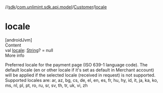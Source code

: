 //[sdk](../../../index.md)/[com.unlimint.sdk.api.model](../index.md)/[Customer](index.md)/[locale](locale.md)



# locale  
[androidJvm]  
Content  
val [locale](locale.md): [String](https://kotlinlang.org/api/latest/jvm/stdlib/kotlin/-string/index.html)? = null  
More info  


Preferred locale for the payment page (ISO 639-1 language code). The default locale (en or other locale if it's set as default in Merchant account) will be applied if the selected locale (received in request) is not supported. Supported locales are: ar, az, bg, cs, de, el, en, es, fr, hu, hy, id, it, ja, ka, ko, ms, nl, pl, pt, ro, ru, sr, sv, th, tr, uk, vi, zh

  



